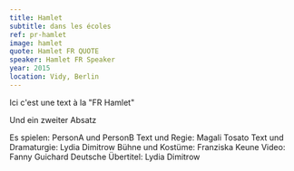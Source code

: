 ```yaml
---
title: Hamlet
subtitle: dans les écoles
ref: pr-hamlet
image: hamlet
quote: Hamlet FR QUOTE
speaker: Hamlet FR Speaker
year: 2015
location: Vidy, Berlin
---
```


Ici c'est une text à la "FR Hamlet"

Und ein zweiter Absatz

Es spielen: PersonA und PersonB
Text und Regie: Magali Tosato
Text und Dramaturgie: Lydia Dimitrow
Bühne und Kostüme: Franziska Keune
Video: Fanny Guichard
Deutsche Übertitel: Lydia Dimitrow
